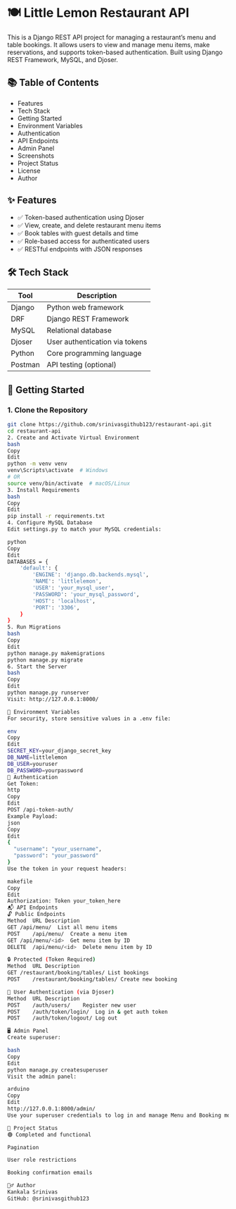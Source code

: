 # 🍽️ Little Lemon Restaurant API

This is a Django REST API project for managing a restaurant’s menu and table bookings. It allows users to view and manage menu items, make reservations, and supports token-based authentication. Built using Django REST Framework, MySQL, and Djoser.

## 📚 Table of Contents
- Features
- Tech Stack
- Getting Started
- Environment Variables
- Authentication
- API Endpoints
- Admin Panel
- Screenshots
- Project Status
- License
- Author

## ✨ Features
- ✅ Token-based authentication using Djoser
- ✅ View, create, and delete restaurant menu items
- ✅ Book tables with guest details and time
- ✅ Role-based access for authenticated users
- ✅ RESTful endpoints with JSON responses

## 🛠️ Tech Stack
| Tool       | Description                        |
|------------|------------------------------------|
| Django     | Python web framework               |
| DRF        | Django REST Framework              |
| MySQL      | Relational database                |
| Djoser     | User authentication via tokens     |
| Python     | Core programming language          |
| Postman    | API testing (optional)             |

## 🚀 Getting Started

### 1. Clone the Repository
```bash
git clone https://github.com/srinivasgithub123/restaurant-api.git
cd restaurant-api
2. Create and Activate Virtual Environment
bash
Copy
Edit
python -m venv venv
venv\Scripts\activate  # Windows
# OR
source venv/bin/activate  # macOS/Linux
3. Install Requirements
bash
Copy
Edit
pip install -r requirements.txt
4. Configure MySQL Database
Edit settings.py to match your MySQL credentials:

python
Copy
Edit
DATABASES = {
    'default': {
        'ENGINE': 'django.db.backends.mysql',
        'NAME': 'littlelemon',
        'USER': 'your_mysql_user',
        'PASSWORD': 'your_mysql_password',
        'HOST': 'localhost',
        'PORT': '3306',
    }
}
5. Run Migrations
bash
Copy
Edit
python manage.py makemigrations
python manage.py migrate
6. Start the Server
bash
Copy
Edit
python manage.py runserver
Visit: http://127.0.0.1:8000/

🔑 Environment Variables
For security, store sensitive values in a .env file:

env
Copy
Edit
SECRET_KEY=your_django_secret_key
DB_NAME=littlelemon
DB_USER=youruser
DB_PASSWORD=yourpassword
🔐 Authentication
Get Token:
http
Copy
Edit
POST /api-token-auth/
Example Payload:
json
Copy
Edit
{
  "username": "your_username",
  "password": "your_password"
}
Use the token in your request headers:

makefile
Copy
Edit
Authorization: Token your_token_here
📬 API Endpoints
🔓 Public Endpoints
Method	URL	Description
GET	/api/menu/	List all menu items
POST	/api/menu/	Create a menu item
GET	/api/menu/<id>	Get menu item by ID
DELETE	/api/menu/<id>	Delete menu item by ID

🔒 Protected (Token Required)
Method	URL	Description
GET	/restaurant/booking/tables/	List bookings
POST	/restaurant/booking/tables/	Create new booking

👤 User Authentication (via Djoser)
Method	URL	Description
POST	/auth/users/	Register new user
POST	/auth/token/login/	Log in & get auth token
POST	/auth/token/logout/	Log out

🖥️ Admin Panel
Create superuser:

bash
Copy
Edit
python manage.py createsuperuser
Visit the admin panel:

arduino
Copy
Edit
http://127.0.0.1:8000/admin/
Use your superuser credentials to log in and manage Menu and Booking models.

🚧 Project Status
🟢 Completed and functional

Pagination

User role restrictions

Booking confirmation emails

🙋‍♂️ Author
Kankala Srinivas
GitHub: @srinivasgithub123
